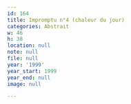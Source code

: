 ```yaml
---
id: 164
title: Impromptu n°4 (chaleur du jour)
categories: Abstrait
w: 46
h: 38
location: null
note: null
file: null
year: '1999'
year_start: 1999
year_end: null
image: null

---
```

